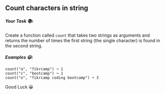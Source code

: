 ## Count characters in string

##### Your Task 📚:

Create a function called `count` that takes two strings as arguments and returns the
number of times the first string (the single character) is found in the second string.

##### Examples 😃:

```
count("a", "fikrcamp") ➞ 1
count("c", "bootcamp") ➞ 1
count("o", "fikrcamp coding bootcamp") ➞ 3
```

Good Luck 😀
